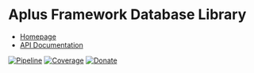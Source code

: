 # Aplus Framework Database Library

- [Homepage](https://aplus-framework.com/docs/database)
- [API Documentation](https://aplus-framework.gitlab.io/libraries/database/docs/)

[![Pipeline](https://gitlab.com/aplus-framework/libraries/database/badges/master/pipeline.svg)](https://gitlab.com/aplus-framework/libraries/database/-/pipelines?scope=branches)
[![Coverage](https://gitlab.com/aplus-framework/libraries/database/badges/master/coverage.svg?job=test:php)](https://aplus-framework.gitlab.io/libraries/database/coverage/)
[![Donate](https://img.shields.io/badge/Donate-PayPal-blue.svg)](https://www.paypal.com/cgi-bin/webscr?cmd=_s-xclick&hosted_button_id=NGBNW5PY4VSJ4)
